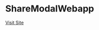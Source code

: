 # ShareModalWebapp


<a href="https://chaurasiyasantosh.github.io/ShareModalWebapp/" target="_blank">Visit Site</a>

